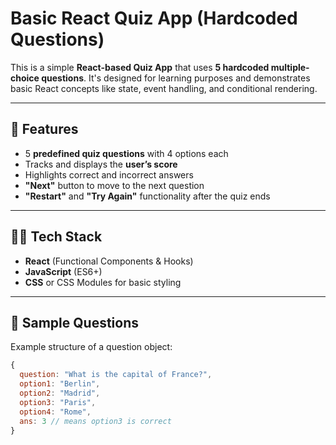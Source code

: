 # Basic React Quiz App (Hardcoded Questions)

This is a simple **React-based Quiz App** that uses **5 hardcoded multiple-choice questions**. It's designed for learning purposes and demonstrates basic React concepts like state, event handling, and conditional rendering.

---

## 🚀 Features

- 5 **predefined quiz questions** with 4 options each
- Tracks and displays the **user’s score**
- Highlights correct and incorrect answers
- **"Next"** button to move to the next question
- **"Restart"** and **"Try Again"** functionality after the quiz ends

---

## 🧑‍💻 Tech Stack

- **React** (Functional Components & Hooks)
- **JavaScript** (ES6+)
- **CSS** or CSS Modules for basic styling

---

## 🧠 Sample Questions

Example structure of a question object:

```js
{
  question: "What is the capital of France?",
  option1: "Berlin",
  option2: "Madrid",
  option3: "Paris",
  option4: "Rome",
  ans: 3 // means option3 is correct
}





